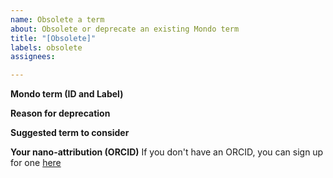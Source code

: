 ```yaml
---
name: Obsolete a term
about: Obsolete or deprecate an existing Mondo term
title: "[Obsolete]"
labels: obsolete
assignees: 

---
```

<!-- .github/ISSUE_TEMPLATE/obsolete-a-term.md -->
**Mondo term (ID and Label)**


**Reason for deprecation**


**Suggested term to consider**


**Your nano-attribution (ORCID)**
If you don't have an ORCID, you can sign up for one [here](https://orcid.org/)

